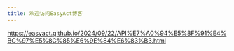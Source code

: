 ```yaml
---
title: 欢迎访问EasyAct博客
---
```


<https://easyact.github.io/2024/09/22/API%E7%A0%94%E5%8F%91%E4%BC%97%E5%8C%85%E6%9E%84%E6%83%B3.html>
